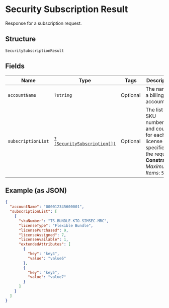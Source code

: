 
# Security Subscription Result

Response for a subscription request.

## Structure

`SecuritySubscriptionResult`

## Fields

| Name | Type | Tags | Description | Getter | Setter |
|  --- | --- | --- | --- | --- | --- |
| `accountName` | `?string` | Optional | The name of a billing account. | getAccountName(): ?string | setAccountName(?string accountName): void |
| `subscriptionList` | [`?(SecuritySubscription[])`](../../doc/models/security-subscription.md) | Optional | The list of SKU numbers and counts for each license type specified in the request.<br>**Constraints**: *Maximum Items*: `5` | getSubscriptionList(): ?array | setSubscriptionList(?array subscriptionList): void |

## Example (as JSON)

```json
{
  "accountName": "000012345600001",
  "subscriptionList": [
    {
      "skuNumber": "TS-BUNDLE-KTO-SIMSEC-MRC",
      "licenseType": "Flexible Bundle",
      "licensePurchased": 9,
      "licenseAssigned": 7,
      "licenseAvailable": 1,
      "extendedAttributes": [
        {
          "key": "key4",
          "value": "value6"
        },
        {
          "key": "key5",
          "value": "value7"
        }
      ]
    }
  ]
}
```

